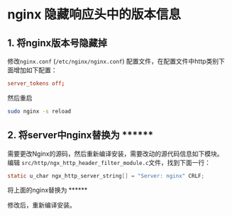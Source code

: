 # nginx 隐藏响应头中的版本信息

## 1. 将nginx版本号隐藏掉

修改`nginx.conf` (`/etc/nginx/nginx.conf`) 配置文件，在配置文件中http类别下面增加如下配置：

```conf
server_tokens off;
```

然后重启

```bash
sudo nginx -s reload
```

## 2. 将server中nginx替换为 \*\*\*\*\*\*

需要更改Nginx的源码，然后重新编译安装，需要改动的源代码信息如下模块。
编辑 `src/http/ngx_http_header_filter_module.c`文件，找到下面一行：

```c
static u_char ngx_http_server_string[] = "Server: nginx" CRLF;
```

将上面的nginx替换为 \*\*\*\*\*\*

修改后，重新编译安装。
